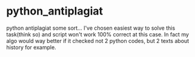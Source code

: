 # python_antiplagiat
python antiplagiat some sort...
I've chosen easiest way to solve this task(think so) and script won't work 100% correct at this case. In fact my algo would way better if it checked not 2 python codes, but 2 texts about history for example.
